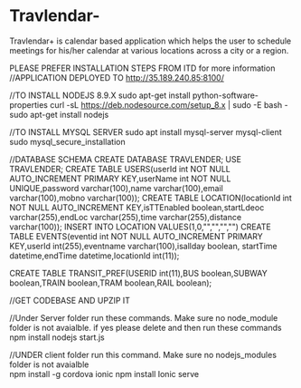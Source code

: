 # Travlendar-
Travlendar+ is calendar based application which helps the user to schedule meetings for his/her calendar at various locations across a city or a region. 

PLEASE PREFER INSTALLATION STEPS FROM ITD for more information
//APPLICATION DEPLOYED TO http://35.189.240.85:8100/

//TO INSTALL NODEJS 8.9.X
sudo apt-get install python-software-properties
curl -sL https://deb.nodesource.com/setup_8.x | sudo -E bash -
sudo apt-get install nodejs
 
//TO INSTALL MYSQL SERVER 
sudo apt install mysql-server mysql-client
sudo mysql_secure_installation

//DATABASE SCHEMA
CREATE DATABASE TRAVLENDER;
USE TRAVLENDER;
CREATE TABLE USERS(userId int NOT NULL AUTO_INCREMENT PRIMARY KEY,userName int NOT NULL UNIQUE,password varchar(100),name varchar(100),email varchar(100),mobno varchar(100));
CREATE TABLE LOCATION(locationId int NOT NULL AUTO_INCREMENT KEY,isTTEnabled boolean,startLdeoc varchar(255),endLoc varchar(255),time varchar(255),distance varchar(100));
INSERT INTO LOCATION VALUES(1,0,"","","","")
CREATE TABLE EVENTS(eventid int NOT NULL AUTO_INCREMENT PRIMARY KEY,userId int(255),eventname varchar(100),isallday boolean, startTime datetime,endTime datetime,locationId int(11));

CREATE TABLE TRANSIT_PREF(USERID int(11),BUS boolean,SUBWAY boolean,TRAIN boolean,TRAM boolean,RAIL boolean);

//GET CODEBASE AND UPZIP IT

//Under Server folder run these commands. Make sure no node_module folder is not avaialble. if yes please delete and then run these commands
npm install
nodejs start.js

//UNDER client folder run this command. Make sure no nodejs_modules folder is not avaialble  
npm install -g cordova ionic
npm install
Ionic serve 
 
 




